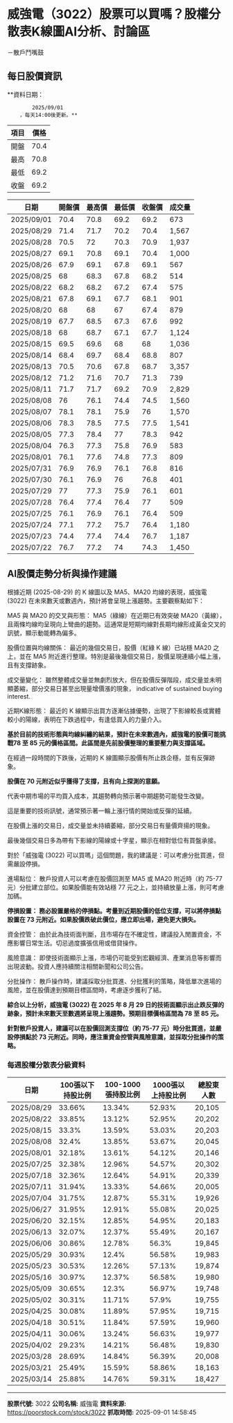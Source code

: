 # 威強電（3022）股票可以買嗎？股權分散表K線圖AI分析、討論區
－散戶鬥嘴鼓

## 每日股價資訊

**資料日期：
        
            2025/09/01
        ，每天14:00後更新。**

| 項目 | 價格 |
|------|------|
| 開盤 | 70.4 |
| 最高 | 70.8 |
| 最低 | 69.2 |
| 收盤 | 69.2 |

| 日期 | 開盤價 | 最高價 | 最低價 | 收盤價 | 成交量 |
|------|--------|--------|--------|--------|--------|
| 2025/09/01 | 70.4 | 70.8 | 69.2 | 69.2 | 673 |
| 2025/08/29 | 71.4 | 71.7 | 70.2 | 70.4 | 1,567 |
| 2025/08/28 | 70.5 | 72 | 70.3 | 70.9 | 1,937 |
| 2025/08/27 | 69.1 | 70.8 | 69.1 | 70.4 | 1,000 |
| 2025/08/26 | 67.9 | 69.1 | 67.8 | 69.1 | 567 |
| 2025/08/25 | 68 | 68.3 | 67.8 | 68.2 | 514 |
| 2025/08/22 | 68.2 | 68.2 | 67.2 | 67.4 | 575 |
| 2025/08/21 | 67.8 | 69.1 | 67.7 | 68.1 | 901 |
| 2025/08/20 | 68 | 68 | 67 | 67.4 | 879 |
| 2025/08/19 | 67.7 | 68.5 | 67.3 | 67.6 | 992 |
| 2025/08/18 | 68 | 68.7 | 67.1 | 67.7 | 1,124 |
| 2025/08/15 | 69.5 | 69.6 | 68 | 68 | 1,036 |
| 2025/08/14 | 68.4 | 69.7 | 68.4 | 68.8 | 807 |
| 2025/08/13 | 70.5 | 70.6 | 67.8 | 68.7 | 3,357 |
| 2025/08/12 | 71.2 | 71.6 | 70.7 | 71.3 | 739 |
| 2025/08/11 | 71.7 | 71.7 | 69.2 | 70.9 | 2,829 |
| 2025/08/08 | 76 | 76.1 | 74.4 | 74.5 | 1,560 |
| 2025/08/07 | 78.1 | 78.1 | 75.9 | 76 | 1,570 |
| 2025/08/06 | 78.3 | 78.5 | 77.5 | 77.5 | 1,541 |
| 2025/08/05 | 77.3 | 78.4 | 77 | 78.3 | 942 |
| 2025/08/04 | 76.3 | 77.3 | 75.8 | 76.9 | 583 |
| 2025/08/01 | 76.1 | 77.6 | 74.8 | 77.3 | 809 |
| 2025/07/31 | 76.9 | 76.9 | 76.1 | 76.8 | 816 |
| 2025/07/30 | 76.1 | 76.9 | 76 | 76.8 | 401 |
| 2025/07/29 | 77 | 77.3 | 75.9 | 76.1 | 601 |
| 2025/07/28 | 76.4 | 77.4 | 76.4 | 77 | 509 |
| 2025/07/25 | 76.1 | 76.9 | 76.1 | 76.4 | 509 |
| 2025/07/24 | 77.1 | 77.2 | 75.7 | 76.4 | 1,180 |
| 2025/07/23 | 74.4 | 77.4 | 74.4 | 76.7 | 1,187 |
| 2025/07/22 | 76.7 | 77.2 | 74 | 74.3 | 1,450 |

## AI股價走勢分析與操作建議

根據近期 (2025-08-29) 的 K 線圖以及 MA5、MA20 均線的表現，威強電 (3022) 在未來數天或數週內，預計將會呈現上漲趨勢。主要觀察點如下：

MA5 與 MA20 的交叉與形態： MA5（綠線）在近期已有效突破 MA20（黃線），且兩條均線均呈現向上彎曲的趨勢。這通常是短期均線對長期均線形成黃金交叉的訊號，顯示動能轉為偏多。

股價位置與均線關係： 最近的幾個交易日，股價（紅綠 K 線）已站穩 MA20 之上，並在 MA5 附近進行整理。特別是最後幾個交易日，股價呈現連續小幅上漲，且有支撐跡象。

成交量變化： 雖然整體成交量並無劇烈放大，但在股價反彈階段，成交量並未明顯萎縮，部分交易日甚至出現量增價漲的現象， indicative of sustained buying interest.

近期K線形態： 最近的 K 線顯示出買方逐漸佔據優勢，出現了下影線較長或實體較小的陽線，表明在下跌過程中，有逢低買入的力量介入。

**基於目前的技術形態與均線糾纏的結果，預計在未來數週內，威強電的股價可能挑戰78 至 85 元的價格區間。此區間是先前股價整理的重要壓力與支撐區域。**

在經過一段時間的下跌後，近期的 K 線圖顯示股價有所止跌企穩，並有反彈跡象。

**股價在 70 元附近似乎獲得了支撐，且有向上探測的意願。**

代表中期市場的平均買入成本，其趨勢轉向預示著中期趨勢可能發生改變。

這是重要的技術訊號，通常預示著一輪上漲行情的開始或反彈的延續。

在股價上漲的交易日，成交量並未持續萎縮，部分交易日有量價齊揚的現象。

最後幾個交易日多為帶有下影線的陽線或十字星，顯示在相對低位有買盤承接。

對於「威強電 (3022) 可以買嗎」這個問題，我的建議是：可以考慮分批買進，但需嚴設停損。

進場點位： 散戶投資人可以考慮在股價回測至 MA5 或 MA20 附近時（約 75-77 元）分批建立部位。如果股價能有效站穩 77 元之上，並持續放量上漲，則可考慮加碼。

**停損設置： 務必設置嚴格的停損點。考量到近期股價的低位支撐，可以將停損點設置在 73 元附近。如果股價跌破此價位，應立即出場，避免更大損失。**

資金控管： 由於此為技術面判斷，且市場存在不確定性，建議投入閒置資金，不應影響日常生活。切忌過度擴張信用或借貸操作。

風險意識： 即使技術面顯示上漲，市場仍可能受到宏觀經濟、產業消息等影響而出現波動。投資人應持續關注相關新聞和公司公告。

分批操作： 散戶操作時，建議採取分批買進、分批獲利的策略，降低單次進場的風險，並在股價達到預期目標區間時，考慮逐步獲利了結。

**綜合以上分析，威強電 (3022) 在 2025 年 8 月 29 日的技術面顯示出止跌反彈的跡象，預計未來數天至數週將呈現上漲趨勢。預期目標價格區間為 78 至 85 元。**

**針對散戶投資人，建議可以在股價回測支撐位（約 75-77 元）時分批買進，並嚴設停損點於 73 元附近。同時，應注重資金控管與風險意識，並採取分批操作的策略。**

### 每週股權分散表分級資料

| 日期 | 100張以下持股比例 | 100-1000張持股比例 | 1000張以上持股比例 | 總股東人數 |
|------|-------------------|--------------------|--------------------|----------|
| 2025/08/29 | 33.66% | 13.34% | 52.93% | 20,105 |
| 2025/08/22 | 33.85% | 13.12% | 52.95% | 20,202 |
| 2025/08/15 | 33.3% | 13.59% | 53.03% | 20,203 |
| 2025/08/08 | 32.4% | 13.85% | 53.67% | 20,045 |
| 2025/08/01 | 32.18% | 13.61% | 54.12% | 20,146 |
| 2025/07/25 | 32.38% | 12.96% | 54.57% | 20,302 |
| 2025/07/18 | 32.36% | 12.64% | 54.91% | 20,339 |
| 2025/07/11 | 31.94% | 13.33% | 54.66% | 20,005 |
| 2025/07/04 | 31.75% | 12.87% | 55.31% | 19,926 |
| 2025/06/27 | 31.95% | 12.91% | 55.08% | 20,025 |
| 2025/06/20 | 32.15% | 12.85% | 54.95% | 20,183 |
| 2025/06/13 | 32.07% | 12.37% | 55.49% | 20,167 |
| 2025/06/06 | 30.86% | 12.78% | 56.3% | 19,845 |
| 2025/05/29 | 30.93% | 12.4% | 56.58% | 19,983 |
| 2025/05/23 | 30.53% | 12.26% | 57.13% | 19,874 |
| 2025/05/16 | 30.97% | 12.37% | 56.58% | 19,980 |
| 2025/05/09 | 30.65% | 12.3% | 56.97% | 19,748 |
| 2025/05/02 | 30.31% | 11.71% | 57.9% | 19,755 |
| 2025/04/25 | 30.08% | 11.89% | 57.95% | 19,715 |
| 2025/04/18 | 30.51% | 11.84% | 57.59% | 19,960 |
| 2025/04/11 | 30.06% | 13.24% | 56.63% | 19,977 |
| 2025/04/02 | 29.23% | 14.21% | 56.48% | 19,830 |
| 2025/03/28 | 28.69% | 14.84% | 56.39% | 20,008 |
| 2025/03/21 | 25.49% | 15.59% | 58.86% | 18,163 |
| 2025/03/14 | 25.88% | 14.76% | 59.31% | 18,427 |

---

**股票代號:** 3022
**公司名稱:** 威強電
**資料來源:** https://poorstock.com/stock/3022
**抓取時間:** 2025-09-01 14:58:45